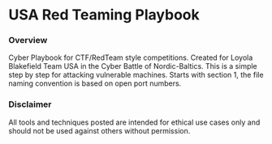 # USA Red Teaming Playbook
### Overview
Cyber Playbook for CTF/RedTeam style competitions. Created for Loyola Blakefield Team USA in the Cyber Battle of Nordic-Baltics. This is a simple step by step for attacking vulnerable machines. 
Starts with section 1, the file naming convention is based on open port numbers.


### Disclaimer
All tools and techniques posted are intended for ethical use cases only and should not be used against others without permission.
